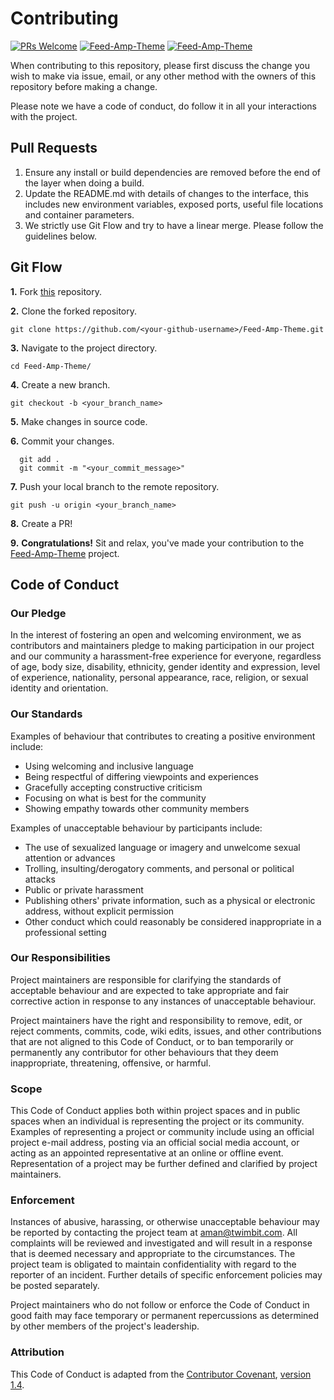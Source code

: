 # Contributing

[![PRs Welcome](https://img.shields.io/badge/PRs-welcome-brightgreen.svg?style=flat&logo=git&logoColor=white)](https://github.com/twimbit/twimcast) [![Feed-Amp-Theme](https://img.shields.io/badge/Author-@amanintech-gray.svg?colorA=gray&colorB=dodgerblue&logo=github)](https://github.com/twimbit) [![Feed-Amp-Theme](https://img.shields.io/badge/Author-@siddhantdante-gray.svg?colorA=gray&colorB=dodgerblue&logo=github)](https://github.com/twimbit) 

When contributing to this repository, please first discuss the change you wish to make via issue, email, or any other method with the owners of this repository before making a change.

Please note we have a code of conduct, do follow it in all your interactions with the project.

## Pull Requests

1. Ensure any install or build dependencies are removed before the end of the layer when doing a build.
2. Update the README.md with details of changes to the interface, this includes new environment variables, exposed ports, useful file locations and container parameters.
3. We strictly use Git Flow and try to have a linear merge. Please follow the guidelines below.

## Git Flow

**1.** Fork [this](https://github.com/twimbit/Feed-Amp-Theme) repository.

**2.** Clone the forked repository.

```terminal
git clone https://github.com/<your-github-username>/Feed-Amp-Theme.git
```

**3.** Navigate to the project directory.

```terminal
cd Feed-Amp-Theme/
```

**4.** Create a new branch.

```terminal
git checkout -b <your_branch_name>
```

**5.** Make changes in source code.

**6.** Commit your changes.

```terminal
  git add .
  git commit -m "<your_commit_message>"
```

**7.** Push your local branch to the remote repository.

```terminal
git push -u origin <your_branch_name>
```

**8.** Create a PR!

**9.** **Congratulations!** Sit and relax, you've made your contribution to the [Feed-Amp-Theme](https://github.com/twimbit/Feed-Amp-Theme) project.


## Code of Conduct

### Our Pledge

In the interest of fostering an open and welcoming environment, we as contributors and maintainers pledge to making participation in our project and our community a harassment-free experience for everyone, regardless of age, body size, disability, ethnicity, gender identity and expression, level of experience, nationality, personal appearance, race, religion, or sexual identity and orientation.

### Our Standards

Examples of behaviour that contributes to creating a positive environment include:

* Using welcoming and inclusive language
* Being respectful of differing viewpoints and experiences
* Gracefully accepting constructive criticism
* Focusing on what is best for the community
* Showing empathy towards other community members

Examples of unacceptable behaviour by participants include:

* The use of sexualized language or imagery and unwelcome sexual attention or advances
* Trolling, insulting/derogatory comments, and personal or political attacks
* Public or private harassment
* Publishing others' private information, such as a physical or electronic address, without explicit permission
* Other conduct which could reasonably be considered inappropriate in a professional setting

### Our Responsibilities

Project maintainers are responsible for clarifying the standards of acceptable behaviour and are expected to take appropriate and fair corrective action in response to any instances of unacceptable behaviour.

Project maintainers have the right and responsibility to remove, edit, or reject comments, commits, code, wiki edits, issues, and other contributions that are not aligned to this Code of Conduct, or to ban temporarily or permanently any contributor for other behaviours that they deem inappropriate, threatening, offensive, or harmful.

### Scope

This Code of Conduct applies both within project spaces and in public spaces when an individual is representing the project or its community. Examples of representing a project or community include using an official project e-mail address, posting via an official social media account, or acting as an appointed representative at an online or offline event. Representation of a project may be further defined and clarified by project maintainers.

### Enforcement

Instances of abusive, harassing, or otherwise unacceptable behaviour may be reported by contacting the project team at aman@twimbit.com. All complaints will be reviewed and investigated and will result in a response that is deemed necessary and appropriate to the circumstances. The project team is obligated to maintain confidentiality with regard to the reporter of an incident. Further details of specific enforcement policies may be posted separately.

Project maintainers who do not follow or enforce the Code of Conduct in good faith may face temporary or permanent repercussions as determined by other members of the project's leadership.

### Attribution

This Code of Conduct is adapted from the [Contributor Covenant](http://contributor-covenant.org), [version 1.4](http://contributor-covenant.org/version/1/4/).
